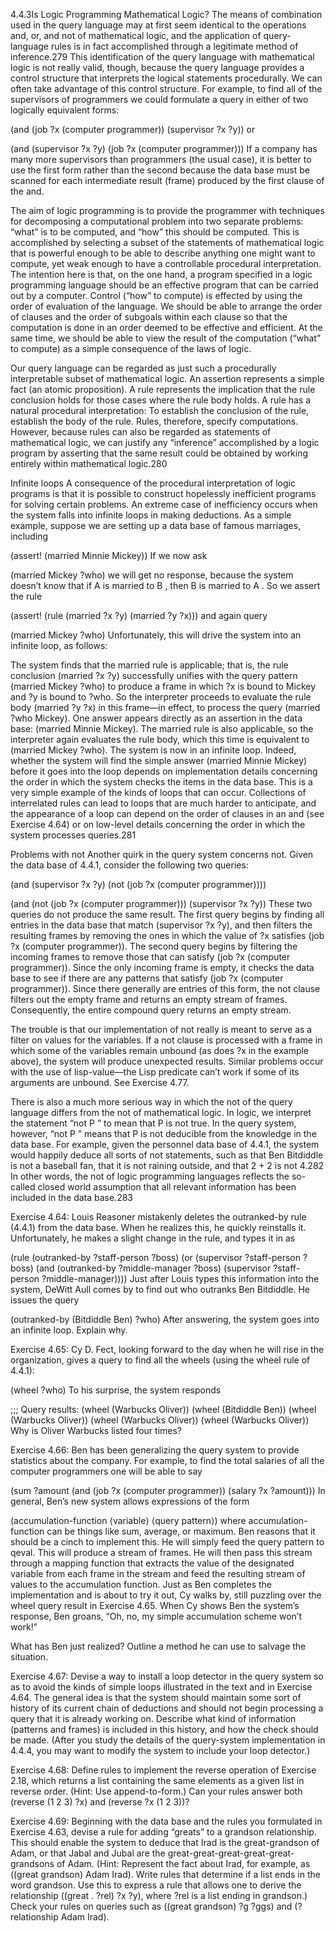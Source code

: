 4.4.3Is Logic Programming Mathematical Logic?
The means of combination used in the query language may at first seem identical to the operations and, or, and not of mathematical logic, and the application of query-language rules is in fact accomplished through a legitimate method of inference.279 This identification of the query language with mathematical logic is not really valid, though, because the query language provides a control structure that interprets the logical statements procedurally. We can often take advantage of this control structure. For example, to find all of the supervisors of programmers we could formulate a query in either of two logically equivalent forms:

(and (job ?x (computer programmer))
     (supervisor ?x ?y))
or

(and (supervisor ?x ?y)
     (job ?x (computer programmer)))
If a company has many more supervisors than programmers (the usual case), it is better to use the first form rather than the second because the data base must be scanned for each intermediate result (frame) produced by the first clause of the and.

The aim of logic programming is to provide the programmer with techniques for decomposing a computational problem into two separate problems: “what” is to be computed, and “how” this should be computed. This is accomplished by selecting a subset of the statements of mathematical logic that is powerful enough to be able to describe anything one might want to compute, yet weak enough to have a controllable procedural interpretation. The intention here is that, on the one hand, a program specified in a logic programming language should be an effective program that can be carried out by a computer. Control (“how” to compute) is effected by using the order of evaluation of the language. We should be able to arrange the order of clauses and the order of subgoals within each clause so that the computation is done in an order deemed to be effective and efficient. At the same time, we should be able to view the result of the computation (“what” to compute) as a simple consequence of the laws of logic.

Our query language can be regarded as just such a procedurally interpretable subset of mathematical logic. An assertion represents a simple fact (an atomic proposition). A rule represents the implication that the rule conclusion holds for those cases where the rule body holds. A rule has a natural procedural interpretation: To establish the conclusion of the rule, establish the body of the rule. Rules, therefore, specify computations. However, because rules can also be regarded as statements of mathematical logic, we can justify any “inference” accomplished by a logic program by asserting that the same result could be obtained by working entirely within mathematical logic.280

Infinite loops
A consequence of the procedural interpretation of logic programs is that it is possible to construct hopelessly inefficient programs for solving certain problems. An extreme case of inefficiency occurs when the system falls into infinite loops in making deductions. As a simple example, suppose we are setting up a data base of famous marriages, including

(assert! (married Minnie Mickey))
If we now ask

(married Mickey ?who)
we will get no response, because the system doesn’t know that if A
 is married to B
, then B
 is married to A
. So we assert the rule

(assert! (rule (married ?x ?y)
               (married ?y ?x)))
and again query

(married Mickey ?who)
Unfortunately, this will drive the system into an infinite loop, as follows:

The system finds that the married rule is applicable; that is, the rule conclusion (married ?x ?y) successfully unifies with the query pattern (married Mickey ?who) to produce a frame in which ?x is bound to Mickey and ?y is bound to ?who. So the interpreter proceeds to evaluate the rule body (married ?y ?x) in this frame—in effect, to process the query (married ?who Mickey).
One answer appears directly as an assertion in the data base: (married Minnie Mickey).
The married rule is also applicable, so the interpreter again evaluates the rule body, which this time is equivalent to (married Mickey ?who).
The system is now in an infinite loop. Indeed, whether the system will find the simple answer (married Minnie Mickey) before it goes into the loop depends on implementation details concerning the order in which the system checks the items in the data base. This is a very simple example of the kinds of loops that can occur. Collections of interrelated rules can lead to loops that are much harder to anticipate, and the appearance of a loop can depend on the order of clauses in an and (see Exercise 4.64) or on low-level details concerning the order in which the system processes queries.281

Problems with not
Another quirk in the query system concerns not. Given the data base of 4.4.1, consider the following two queries:

(and (supervisor ?x ?y)
     (not (job ?x (computer programmer))))

(and (not (job ?x (computer programmer)))
     (supervisor ?x ?y))
These two queries do not produce the same result. The first query begins by finding all entries in the data base that match (supervisor ?x ?y), and then filters the resulting frames by removing the ones in which the value of ?x satisfies (job ?x (computer programmer)). The second query begins by filtering the incoming frames to remove those that can satisfy (job ?x (computer programmer)). Since the only incoming frame is empty, it checks the data base to see if there are any patterns that satisfy (job ?x (computer programmer)). Since there generally are entries of this form, the not clause filters out the empty frame and returns an empty stream of frames. Consequently, the entire compound query returns an empty stream.

The trouble is that our implementation of not really is meant to serve as a filter on values for the variables. If a not clause is processed with a frame in which some of the variables remain unbound (as does ?x in the example above), the system will produce unexpected results. Similar problems occur with the use of lisp-value—the Lisp predicate can’t work if some of its arguments are unbound. See Exercise 4.77.

There is also a much more serious way in which the not of the query language differs from the not of mathematical logic. In logic, we interpret the statement “not P
” to mean that P
 is not true. In the query system, however, “not P
” means that P
 is not deducible from the knowledge in the data base. For example, given the personnel data base of 4.4.1, the system would happily deduce all sorts of not statements, such as that Ben Bitdiddle is not a baseball fan, that it is not raining outside, and that 2 + 2 is not 4.282 In other words, the not of logic programming languages reflects the so-called closed world assumption that all relevant information has been included in the data base.283

Exercise 4.64: Louis Reasoner mistakenly deletes the outranked-by rule (4.4.1) from the data base. When he realizes this, he quickly reinstalls it. Unfortunately, he makes a slight change in the rule, and types it in as

(rule (outranked-by ?staff-person ?boss)
  (or (supervisor ?staff-person ?boss)
      (and (outranked-by ?middle-manager
                         ?boss)
           (supervisor ?staff-person 
                       ?middle-manager))))
Just after Louis types this information into the system, DeWitt Aull comes by to find out who outranks Ben Bitdiddle. He issues the query

(outranked-by (Bitdiddle Ben) ?who)
After answering, the system goes into an infinite loop. Explain why.

Exercise 4.65: Cy D. Fect, looking forward to the day when he will rise in the organization, gives a query to find all the wheels (using the wheel rule of 4.4.1):

(wheel ?who)
To his surprise, the system responds

;;; Query results:
(wheel (Warbucks Oliver))
(wheel (Bitdiddle Ben))
(wheel (Warbucks Oliver))
(wheel (Warbucks Oliver))
(wheel (Warbucks Oliver))
Why is Oliver Warbucks listed four times?

Exercise 4.66: Ben has been generalizing the query system to provide statistics about the company. For example, to find the total salaries of all the computer programmers one will be able to say

(sum ?amount
     (and (job ?x (computer programmer))
          (salary ?x ?amount)))
In general, Ben’s new system allows expressions of the form

(accumulation-function ⟨variable⟩
                       ⟨query pattern⟩)
where accumulation-function can be things like sum, average, or maximum. Ben reasons that it should be a cinch to implement this. He will simply feed the query pattern to qeval. This will produce a stream of frames. He will then pass this stream through a mapping function that extracts the value of the designated variable from each frame in the stream and feed the resulting stream of values to the accumulation function. Just as Ben completes the implementation and is about to try it out, Cy walks by, still puzzling over the wheel query result in Exercise 4.65. When Cy shows Ben the system’s response, Ben groans, “Oh, no, my simple accumulation scheme won’t work!”

What has Ben just realized? Outline a method he can use to salvage the situation.

Exercise 4.67: Devise a way to install a loop detector in the query system so as to avoid the kinds of simple loops illustrated in the text and in Exercise 4.64. The general idea is that the system should maintain some sort of history of its current chain of deductions and should not begin processing a query that it is already working on. Describe what kind of information (patterns and frames) is included in this history, and how the check should be made. (After you study the details of the query-system implementation in 4.4.4, you may want to modify the system to include your loop detector.)

Exercise 4.68: Define rules to implement the reverse operation of Exercise 2.18, which returns a list containing the same elements as a given list in reverse order. (Hint: Use append-to-form.) Can your rules answer both (reverse (1 2 3) ?x) and (reverse ?x (1 2 3))?

Exercise 4.69: Beginning with the data base and the rules you formulated in Exercise 4.63, devise a rule for adding “greats” to a grandson relationship. This should enable the system to deduce that Irad is the great-grandson of Adam, or that Jabal and Jubal are the great-great-great-great-great-grandsons of Adam. (Hint: Represent the fact about Irad, for example, as ((great grandson) Adam Irad). Write rules that determine if a list ends in the word grandson. Use this to express a rule that allows one to derive the relationship ((great . ?rel) ?x ?y), where ?rel is a list ending in grandson.) Check your rules on queries such as ((great grandson) ?g ?ggs) and (?relationship Adam Irad).